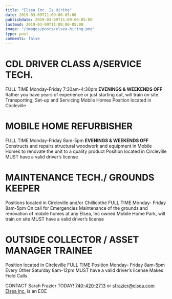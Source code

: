 ```yaml
---
title: "Elsea Inc. Is Hiring"
date: 2019-03-09T11:09:00-05:00
publishdate: 2019-03-09T11:09:00-05:00
lastmod: 2019-03-09T11:09:00-05:00
image: "/images/posts/elsea-hiring.png"
type: post
comments: false
---
```

# CDL DRIVER CLASS A/SERVICE TECH.
FULL TIME Monday-Friday 7:30am-4:30pm 
**EVENINGS & WEEKENDS OFF**
Rather you have years of experience or just starting out, will train on site
Transporting, Set-up and Servicing Mobile Homes 
Position located in Circleville


# MOBILE HOME REFURBISHER
FULL TIME Monday-Friday 8am-5pm
**EVENINGS & WEEKENDS OFF**
Constructs and repairs structural woodwork and equipment in
Mobile Homes to renovate the unit to a quality product
Position located in Circleville
MUST have a valid driver’s license


# MAINTENANCE TECH./ GROUNDS KEEPER
Positions located in Circleville and/or Chillicothe
FULL TIME Monday- Friday 8am-5pm 
On call for Emergencies
Maintenance of the grounds and renovation of mobile homes 
at any Elsea, Inc owned Mobile Home Park, will train on site
MUST have a valid driver’s license


# OUTSIDE COLLECTOR / ASSET MANAGER TRAINEE 
Position located in Circleville
FULL TIME Position Monday- Friday 8am-5pm
Every Other Saturday 8am-12pm
MUST have a valid driver’s license
Makes Field Calls

CONTACT Sarah Frazier TODAY! 
[740-420-2713](tel:740-420-2713) or [sfrazier@elsea.com](mailto:sfrazier@elsea.com)
[Elsea Inc.](http://elseahomes.com/) is an EOE